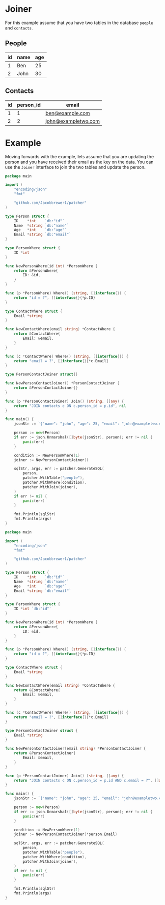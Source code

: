 # Joiner

For this example assume that you have two tables in the database `people` and `contacts`.

## People

| id | name | age |
|----|------|-----|
| 1  | Ben  | 25  |
| 2  | John | 30  |

## Contacts

| id | person_id | email               |
|----|-----------|---------------------|
| 1  | 1         | ben@example.com     |
| 2  | 2         | john@exampletwo.com |

# Example

Moving forwards with the example, lets assume that you are updating the person and you have received their email as the
key on the data. You can use the `Joiner` interface to join the two tables and update the person.

```go
package main

import (
	"encoding/json"
	"fmt"

	"github.com/Jacobbrewer1/patcher"
)

type Person struct {
	ID    *int    `db:"id"`
	Name  *string `db:"name"`
	Age   *int    `db:"age"`
	Email *string `db:"email"`
}

type PersonWhere struct {
	ID *int
}

func NewPersonWhere(id int) *PersonWhere {
	return &PersonWhere{
		ID: &id,
	}
}

func (p *PersonWhere) Where() (string, []interface{}) {
	return "id = ?", []interface{}{*p.ID}
}

type ContactWhere struct {
	Email *string
}

func NewContactWhere(email string) *ContactWhere {
	return &ContactWhere{
		Email: &email,
	}
}

func (c *ContactWhere) Where() (string, []interface{}) {
	return "email = ?", []interface{}{*c.Email}
}

type PersonContactJoiner struct{}

func NewPersonContactJoiner() *PersonContactJoiner {
	return &PersonContactJoiner{}
}

func (p *PersonContactJoiner) Join() (string, []any) {
	return "JOIN contacts c ON c.person_id = p.id", nil
}

func main() {
	jsonStr := `{"name": "john", "age": 25, "email": "john@exampletwo.com"}`

	person := new(Person)
	if err := json.Unmarshal([]byte(jsonStr), person); err != nil {
		panic(err)
	}

	condition := NewPersonWhere(1)
	joiner := NewPersonContactJoiner()

	sqlStr, args, err := patcher.GenerateSQL(
		person,
		patcher.WithTable("people"),
		patcher.WithWhere(condition),
		patcher.WithJoin(joiner),
	)
	if err != nil {
		panic(err)
	}

	fmt.Println(sqlStr)
	fmt.Println(args)
}

```

```go
package main

import (
	"encoding/json"
	"fmt"

	"github.com/Jacobbrewer1/patcher"
)

type Person struct {
	ID    *int    `db:"id"`
	Name  *string `db:"name"`
	Age   *int    `db:"age"`
	Email *string `db:"email"`
}

type PersonWhere struct {
	ID *int `db:"id"`
}

func NewPersonWhere(id int) *PersonWhere {
	return &PersonWhere{
		ID: &id,
	}
}

func (p *PersonWhere) Where() (string, []interface{}) {
	return "id = ?", []interface{}{*p.ID}
}

type ContactWhere struct {
	Email *string
}

func NewContactWhere(email string) *ContactWhere {
	return &ContactWhere{
		Email: &email,
	}
}

func (c *ContactWhere) Where() (string, []interface{}) {
	return "email = ?", []interface{}{*c.Email}
}

type PersonContactJoiner struct {
	Email *string
}

func NewPersonContactJoiner(email string) *PersonContactJoiner {
	return &PersonContactJoiner{
		Email: &email,
	}
}

func (p *PersonContactJoiner) Join() (string, []any) {
	return "JOIN contacts c ON c.person_id = p.id AND c.email = ?", []any{*p.Email}
}

func main() {
	jsonStr := `{"name": "john", "age": 25, "email": "john@exampletwo.com"}`

	person := new(Person)
	if err := json.Unmarshal([]byte(jsonStr), person); err != nil {
		panic(err)
	}

	condition := NewPersonWhere(1)
	joiner := NewPersonContactJoiner(*person.Email)

	sqlStr, args, err := patcher.GenerateSQL(
		person,
		patcher.WithTable("people"),
		patcher.WithWhere(condition),
		patcher.WithJoin(joiner),
	)
	if err != nil {
		panic(err)
	}

	fmt.Println(sqlStr)
	fmt.Println(args)
}

```
